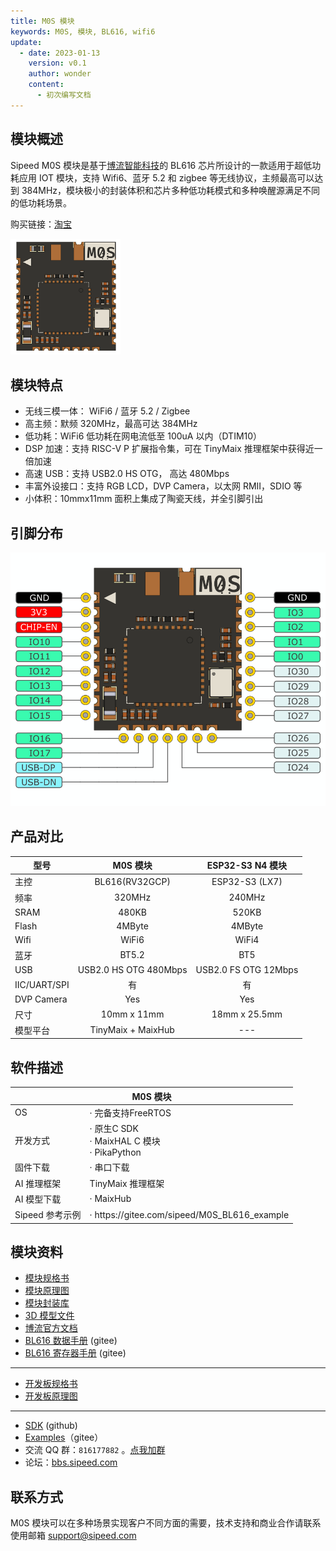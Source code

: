 ```yaml
---
title: M0S 模块
keywords: M0S, 模块, BL616, wifi6
update:
  - date: 2023-01-13
    version: v0.1
    author: wonder
    content:
      - 初次编写文档
---
```


## 模块概述

Sipeed M0S 模块是基于[博流智能科技](http://www.bouffalolab.com/)的 BL616 芯片所设计的一款适用于超低功耗应用 IOT 模块，支持 Wifi6、蓝牙 5.2 和 zigbee 等无线协议，主频最高可以达到 384MHz，模块极小的封装体积和芯片多种低功耗模式和多种唤醒源满足不同的低功耗场景。

购买链接：[淘宝](https://item.taobao.com/item.htm?id=697403593463)

<img src="./assets/m0s/m0s_module_outlook.png" alt="m0s_module_outlook" width=35%>

## 模块特点

- 无线三模一体： WiFi6 / 蓝牙 5.2 / Zigbee
- 高主频：默频 320MHz，最高可达 384MHz
- 低功耗：WiFi6 低功耗在网电流低至 100uA 以内（DTIM10）
- DSP 加速：支持 RISC-V P 扩展指令集，可在 TinyMaix 推理框架中获得近一倍加速
- 高速 USB：支持 USB2.0 HS OTG， 高达 480Mbps
- 丰富外设接口：支持 RGB LCD，DVP Camera，以太网 RMII，SDIO 等
- 小体积：10mmx11mm 面积上集成了陶瓷天线，并全引脚引出

<!-- ## 模块参数
<table>
    <thead>
        <tr>
            <th colspan = "2" > M0S 模块 </th>
        </tr>
    </thead>
    <tbody>
    <tr>
        <td rowspan="5" style="white-space:nowrap">主控 BL616 处理器</td>
    </tr>
    <tr>
        <td>RISC-V CPU：默认 RV32@320MHz </td>
    </tr>
    <tr>
        <td>内置 480KB SRAM + 4MB Flash</td>
    </tr>
    <tr>
        <td>无线：<br>- 支持 Wi-Fi6<br>- 支持 Bluetooth 5.2 Dual-mode(BT+BLE)<br>- 支持 Zigbee </td>
    </tr>
    <tr>
      <td>USB 2.0 HS OTG</td>
    </tr>
    <tr>
        <td rowspan="2" style="white-space:nowrap"> 板载部件 </td>
    </tr>
    <tr>
        <td>陶瓷天线</td>
    </tr>
    </tbody>
    <tr>
        <td rowspan="5" style="white-space:nowrap"> 其他说明 </td>
    </tr>
    <tr>
        <td>
        尺寸：10mm (W) x 11mm (H)
        </td>
    </tr>
    <tr>
      <td>
        3D 模型文件下载：<a href="https://dl.sipeed.com/shareURL/MAIX/M1s/M1s/5_3D_file">点击跳转</a>
      </td>
    </tr>
    <tr>
        <td>温升: &lt;30K</td>
    </tr>
    <tr>
        <td>工作温度范围:-10℃ ~ 65℃</td>
    </tr>
    </tbody>
</table>
 -->

## 引脚分布

![m0s_pin_map](./assets/m0s/m0s_pin_map.png)

## 产品对比

| 型号         |       M0S 模块        |   ESP32-S3 N4 模块   |
| ------------ | :-------------------: | :------------------: |
| 主控         |    BL616(RV32GCP)     |    ESP32-S3 (LX7)    |
| 频率         |        320MHz         |        240MHz        |
| SRAM         |         480KB         |        520KB         |
| Flash        |        4MByte         |        4MByte        |
| Wifi         |         WiFi6         |        WiFi4         |
| 蓝牙         |         BT5.2         |         BT5          |
| USB          | USB2.0 HS OTG 480Mbps | USB2.0 FS OTG 12Mbps |
| IIC/UART/SPI |          有           |          有          |
| DVP Camera   |          Yes          |         Yes          |
| 尺寸         |      10mm x 11mm      |    18mm x 25.5mm     |
| 模型平台     |  TinyMaix + MaixHub   |         ---          |

<!-- | 型号         | M0S 模块                | ESP32-S3 N4 模块     |
| ------------ | ----------------------- | -------------------- |
| 主控         | BL616(RV32GCP)          | 2xESP32-S3 (LX7)     |
| 频率         | 320MHz，可超频到 384MHz | 240MHz               |
| SRAM         | 480KB                   | 520KB                |
| Flash        | 4MByte                  | 4MByte               |
| Wifi         | WiFi6, 100uA@DTIM10     | WiFi4                |
| 蓝牙         | BT5.2                   | BT5                  |
| USB          | USB2.0 HS OTG 480Mbps   | USB2.0 FS OTG 12Mbps |
| IIC/UART/SPI | 有                      | 有                   |
| RGB          | LCD Yes                 | Yes                  |
| DVP Camera   | Yes                     | Yes                  |
| 尺寸         | 10mm x 11mm             | 18mm x 25.5mm        |
| 模型平台     | TinyMaix + MaixHub      | ---                  | -->

## 软件描述

<table>
    <thead>
        <tr>
            <th colspan = "2" > M0S 模块 </th>   
        </tr>
    </thead>
    <tbody>
        <tr>
          <td>OS</td>
          <td>· 完备支持FreeRTOS </td>
        </tr>
        <tr>
          <td>开发方式</td>
          <td>· 原生C SDK<br>· MaixHAL C 模块<br>· PikaPython </td>
        </tr>
        <tr>
          <td>固件下载</td>
          <td>· 串口下载 </td>
        </tr>
        <tr>
          <td>AI 推理框架</td>
          <td>TinyMaix 推理框架</td>
        </tr>
        <tr>
          <td>AI 模型下载</td>
          <td>· <a herf="https://maixhub.com/"> MaixHub </td>
        </tr>
        <tr>
          <td>Sipeed 参考示例</td>
          <td>· https://gitee.com/sipeed/M0S_BL616_example</td>
        </tr>
    </tbody>
</table>

## 模块资料

- [模块规格书](https://dl.sipeed.com/shareURL/Maix-Zero/M0S/M0S/1_Specification)
- [模块原理图](https://dl.sipeed.com/shareURL/Maix-Zero/M0S/M0S/2_Schematic)
- [模块封装库](https://dl.sipeed.com/shareURL/Maix-Zero/M0S/M0S/4_Package)
- [3D 模型文件](https://dl.sipeed.com/shareURL/Maix-Zero/M0S/M0S/3_3D_file)
- [博流官方文档](https://dev.bouffalolab.com/home/)
- [BL616 数据手册](https://gitee.com/wonderfullook/bl_docs/tree/main/BL616_DS/zh_CN) (gitee)
- [BL616 寄存器手册](https://gitee.com/wonderfullook/bl_docs/tree/main/BL616_RM/zh_CN) (gitee)

---

- [开发板规格书](https://dl.sipeed.com/shareURL/Maix-Zero/M0S/M0S_Dock/1_Specification)
- [开发板原理图](https://dl.sipeed.com/shareURL/Maix-Zero/M0S/M0S_Dock/2_Schematic)

---

- [SDK](https://github.com/bouffalolab/bl_mcu_sdk) (github)
- [Examples](https://gitee.com/sipeed/M1s_BL616_example)（gitee）
- 交流 QQ 群：`816177882` 。[点我加群](https://jq.qq.com/?_wv=1027&k=CSnLIADN)
- 论坛：[bbs.sipeed.com](https://bbs.sipeed.com/)

<!--
## 注意事项

<table>
    <tr>
        <th>项目</th>
        <th>注意事项</th>
    </tr>
    <tr>
        <td>静电防护</td>
        <td>请避免静电打到 PCBA 上；接触 PCBA 之前请把手的静电释放掉</td>
    </tr>
    <tr>
        <td>容忍电压</td>
        <td> 每个 GPIO 的工作电压已经在原理图中标注出来，请不要让 GPIO 的实际工作的电压超过额定值，否则会引起 PCBA 的永久性损坏 </td>
    </tr>
    <tr>
        <td>插拔</td>
        <td>请完全断电后才进行插拔操作</td>
    </tr>
    <tr>
        <td>避免短路</td>
        <td>请在上电过程中，避免任何液体和金属触碰到 PCBA 上的元件的焊盘，否则会导致路，烧毁 PCBA</td>
    </tr>
    <!-- <tr>
        <td>设计建议</td>
        <td>为该模块设计底板时，建议先看这个帖子 <a href="https://bbs.sipeed.com/thread/1721">https://bbs.sipeed.com/thread/1721</a></td>
    </tr>
    <tr>
        <td>BANK 划分</td>
        <td>
            VDDIO1：GPIO 0-8，1.8V/3.3V<br>
            VDDIO2：GPIO 11-15，GPIO 40-41, 3.3V only<br>
            VDDIO3：GPIO 16-23，1.8V/3.3V<br>
            VDDIO4：GPIO 24-39，1.8V/3.3V<br>
        </td>
    </tr>
    <tr>
        <td>BOOT 模式选择</td>
        <td>
        在启动时，芯片判定 BOOT 引脚的电平，选择两个启动选项之一<br>
        · BOOT 高电平：从 FLASH 存储启动
        · BOOT 低电平：进入串口下载模式
        </td>
    </tr>
</table> -->

## 联系方式

M0S 模块可以在多种场景实现客户不同方面的需要，技术支持和商业合作请联系使用邮箱 [support@sipeed.com](support@sipeed.com)
